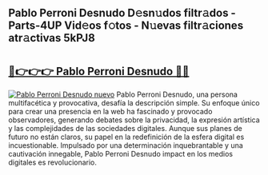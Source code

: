 ## Pablo Perroni Desnudo D𝚎sn𝚞dos filtr𝚊dos - Parts-4UP Vid𝚎os f𝚘tos - N𝚞evas filtr𝚊ciones atr𝚊ctivas 5kPJ8

# <h2><a href="http://mb3qk3.tromn.icu/?c=Pablo+Perroni+Desnudo">🔗👉👉👉 Pablo Perroni Desnudo 🔗🔗</a></h2>

[![Pablo Perroni Desnudo nuevo](https://i.imgur.com/pEAQMta.gif)](http://mb3qk3.tromn.icu/?c=Pablo+Perroni+Desnudo)
Pablo Perroni Desnudo, una persona multifacética y provocativa, desafía la descripción simple. Su enfoque único para crear una presencia en la web ha fascinado y provocado observadores, generando debates sobre la privacidad, la expresión artística y las complejidades de las sociedades digitales. Aunque sus planes de futuro no están claros, su papel en la redefinición de la esfera digital es incuestionable. Impulsado por una determinación inquebrantable y una cautivación innegable, Pablo Perroni Desnudo impact en los medios digitales es revolucionario.
